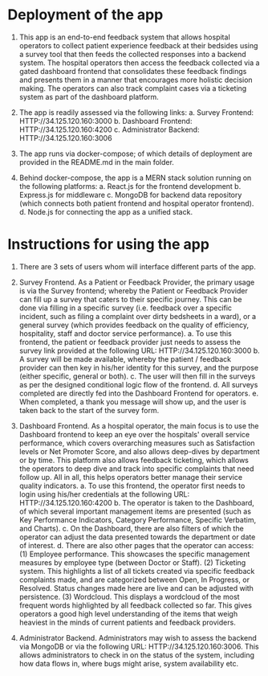 # Deployment of the app

1. This app is an end-to-end feedback system that allows hospital operators to collect patient experience feedback at their bedsides using a survey tool that then feeds the collected responses into a backend system. The hospital operators then access the feedback collected via a gated dashboard frontend that consolidates these feedback findings and presents them in a manner that encourages more holistic decision making. The operators can also track complaint cases via a ticketing system as part of the dashboard platform.

2. The app is readily assessed via the following links: 
	a. Survey Frontend: HTTP://34.125.120.160:3000
	b. Dashboard Frontend: HTTP://34.125.120.160:4200
	c. Administrator Backend: HTTP://34.125.120.160:3006

3. The app runs via docker-compose; of which details of deployment are provided in the README.md in the main folder. 

4. Behind docker-compose, the app is a MERN stack solution running on the following platforms: 
	a. React.js for the frontend development
	b. Express.js for middleware
	c. MongoDB for backend data repository (which connects both patient frontend and hospital operator frontend).
	d. Node.js for connecting the app as a unified stack.
	 
# Instructions for using the app

1. There are 3 sets of users whom will interface different parts of the app.

2. Survey Frontend. As a Patient or Feedback Provider, the primary usage is via the Survey frontend; whereby the Patient or Feedback Provider can fill up a survey that caters to their specific journey. This can be done via filling in a specific survey (i.e. feedback over a specific incident, such as filing a complaint over dirty bedsheets in a ward), or a general survey (which provides feedback on the quality of efficiency, hospitality, staff and doctor service performance). 
	a. To use this frontend, the patient or feedback provider just needs to assess the survey link provided at the following URL: HTTP://34.125.120.160:3000
	b. A survey will be made available, whereby the patient / feedback provider can then key in his/her identity for this survey, and the purpose (either specific, general or both).
	c. The user will then fill in the surveys as per the designed conditional logic flow of the frontend. 
	d. All surveys completed are directly fed into the Dashboard Frontend for operators.
	e. When completed, a thank you message will show up, and the user is taken back to the start of the survey form. 
	
3. Dashboard Frontend. As a hospital operator, the main focus is to use the Dashboard frontend to keep an eye over the hospitals' overall service performance, which covers overarching measures such as Satisfaction levels or Net Promoter Score, and also allows deep-dives by department or by time. This platform also allows feedback ticketing, which allows the operators to deep dive and track into specific complaints that need follow up. All in all, this helps operators better manage their service quality indicators.
	a. To use this frontend, the operator first needs to login using his/her credentials at the following URL: HTTP://34.125.120.160:4200
	b. The operator is taken to the Dashboard, of which several important management items are presented (such as Key Performance Indicators, Category Performance, Specific Verbatim, and Charts). 
	c. On the Dashboard, there are also filters of which the operator can adjust the data presented towards the department or date of interest. 
	d. There are also other pages that the operator can access: 
		(1) Employee performance. This showcases the specific management measures by employee type (between Doctor or Staff).
		(2) Ticketing system. This highlights a list of all tickets created via specific feedback complaints made, and are categorized between Open, In Progress, or Resolved. Status changes made here are live and can be adjusted with persistence.
		(3) Wordcloud. This displays a wordcloud of the most frequent words highlighted by all feedback collected so far. This gives operators a good high level understanding of the items that weigh heaviest in the minds of current patients and feedback providers. 

4. Administrator Backend. Administrators may wish to assess the backend via MongoDB or via the following URL: HTTP://34.125.120.160:3006. This allows administrators to check in on the status of the system, including how data flows in, where bugs might arise, system availability etc. 


